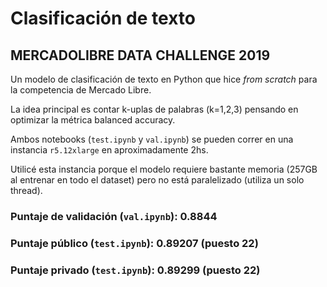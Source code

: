 # Clasificación de texto

## MERCADOLIBRE DATA CHALLENGE 2019

Un modelo de clasificación de texto en Python que hice *from scratch* para la competencia de Mercado Libre.

La idea principal es contar k-uplas de palabras (k=1,2,3) pensando en optimizar la métrica balanced accuracy.

Ambos notebooks (`test.ipynb` y `val.ipynb`) se pueden correr en una instancia `r5.12xlarge` en aproximadamente 2hs.

Utilicé esta instancia porque el modelo requiere bastante memoria (257GB al entrenar en todo el dataset) pero no está paralelizado (utiliza un solo thread).

### Puntaje de validación (`val.ipynb`): 0.8844

### Puntaje público (`test.ipynb`): 0.89207 (puesto  22)

### Puntaje privado  (`test.ipynb`): 0.89299 (puesto 22)

